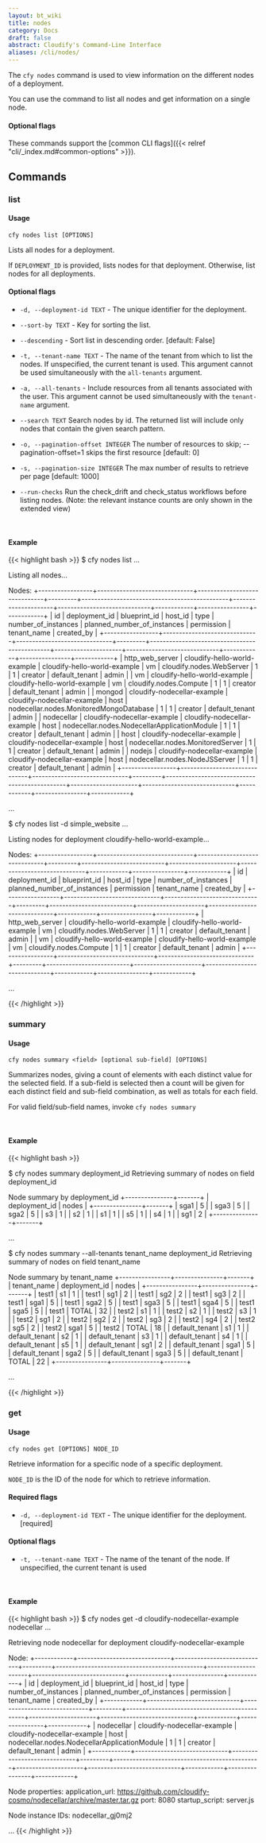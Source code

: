 ```yaml
---
layout: bt_wiki
title: nodes
category: Docs
draft: false
abstract: Cloudify's Command-Line Interface
aliases: /cli/nodes/
---
```


The `cfy nodes` command is used to view information on the different nodes of a deployment.

You can use the command to list all nodes and get information on a single node.


#### Optional flags
These commands support the [common CLI flags]({{< relref "cli/_index.md#common-options" >}}).


## Commands


### list

#### Usage
`cfy nodes list [OPTIONS]`

Lists all nodes for a deployment.

If `DEPLOYMENT_ID` is provided, lists nodes for that deployment. Otherwise,
list nodes for all deployments.

#### Optional flags

* `-d, --deployment-id TEXT` -
						The unique identifier for the deployment.
*  `--sort-by TEXT` - 	Key for sorting the list.
*  `--descending` - 	Sort list in descending order. [default: False]
*  `-t, --tenant-name TEXT` -  The name of the tenant from which to list the nodes. If unspecified, the current tenant is
                            used. This argument cannot be used simultaneously with the `all-tenants` argument.
*  `-a, --all-tenants` -    Include resources from all tenants associated with
                            the user. This argument cannot be used simultaneously with the `tenant-name` argument.

*  `--search TEXT`     Search nodes by id. The returned list will include only nodes that contain the given search pattern.

*  `-o, --pagination-offset INTEGER`       The number of resources to skip;
                                  --pagination-offset=1 skips the first resource [default: 0]

*  `-s, --pagination-size INTEGER`       The max number of results to retrieve per page [default: 1000]

*  `--run-checks` Run the check_drift and check_status workflows before listing nodes. (Note: the relevant instance counts are only shown in the extended view)


&nbsp;
#### Example

{{< highlight  bash  >}}
$ cfy nodes list
...

Listing all nodes...

Nodes:
+-----------------+------------------------------+------------------------------+---------+----------------------------------------------+---------------------+-----------------------------+------------+----------------+------------+
|        id       |        deployment_id         |         blueprint_id         | host_id |                     type                     | number_of_instances | planned_number_of_instances | permission |  tenant_name   | created_by |
+-----------------+------------------------------+------------------------------+---------+----------------------------------------------+---------------------+-----------------------------+------------+----------------+------------+
| http_web_server | cloudify-hello-world-example | cloudify-hello-world-example |    vm   |           cloudify.nodes.WebServer           |          1          |              1              |  creator   | default_tenant |   admin    |
|        vm       | cloudify-hello-world-example | cloudify-hello-world-example |    vm   |            cloudify.nodes.Compute            |          1          |              1              |  creator   | default_tenant |   admin    |
|      mongod     | cloudify-nodecellar-example  | cloudify-nodecellar-example  |   host  |   nodecellar.nodes.MonitoredMongoDatabase    |          1          |              1              |  creator   | default_tenant |   admin    |
|    nodecellar   | cloudify-nodecellar-example  | cloudify-nodecellar-example  |   host  | nodecellar.nodes.NodecellarApplicationModule |          1          |              1              |  creator   | default_tenant |   admin    |
|       host      | cloudify-nodecellar-example  | cloudify-nodecellar-example  |   host  |       nodecellar.nodes.MonitoredServer       |          1          |              1              |  creator   | default_tenant |   admin    |
|      nodejs     | cloudify-nodecellar-example  | cloudify-nodecellar-example  |   host  |        nodecellar.nodes.NodeJSServer         |          1          |              1              |  creator   | default_tenant |   admin    |
+-----------------+------------------------------+------------------------------+---------+----------------------------------------------+---------------------+-----------------------------+------------+----------------+------------+

...

$ cfy nodes list -d simple_website
...

Listing nodes for deployment cloudify-hello-world-example...

Nodes:
+-----------------+------------------------------+------------------------------+---------+--------------------------+---------------------+-----------------------------+------------+----------------+------------+
|        id       |        deployment_id         |         blueprint_id         | host_id |           type           | number_of_instances | planned_number_of_instances | permission |  tenant_name   | created_by |
+-----------------+------------------------------+------------------------------+---------+--------------------------+---------------------+-----------------------------+------------+----------------+------------+
| http_web_server | cloudify-hello-world-example | cloudify-hello-world-example |    vm   | cloudify.nodes.WebServer |          1          |              1              |  creator   | default_tenant |   admin    |
|        vm       | cloudify-hello-world-example | cloudify-hello-world-example |    vm   |  cloudify.nodes.Compute  |          1          |              1              |  creator   | default_tenant |   admin    |
+-----------------+------------------------------+------------------------------+---------+--------------------------+---------------------+-----------------------------+------------+----------------+------------+

...

{{< /highlight >}}

### summary

#### Usage
`cfy nodes summary <field> [optional sub-field] [OPTIONS]`

Summarizes nodes, giving a count of elements with each distinct value for the selected field.
If a sub-field is selected then a count will be given for each distinct field and sub-field combination, as well as totals for each field.

For valid field/sub-field names, invoke `cfy nodes summary`

&nbsp;
#### Example

{{< highlight  bash  >}}

$ cfy nodes summary deployment_id
Retrieving summary of nodes on field deployment_id

Node summary by deployment_id
+---------------+-------+
| deployment_id | nodes |
+---------------+-------+
|      sga1     |   5   |
|      sga3     |   5   |
|      sga2     |   5   |
|       s3      |   1   |
|       s2      |   1   |
|       s1      |   1   |
|       s5      |   1   |
|       s4      |   1   |
|      sg1      |   2   |
+---------------+-------+

...

$ cfy nodes summary --all-tenants tenant_name deployment_id
Retrieving summary of nodes on field tenant_name

Node summary by tenant_name
+----------------+---------------+-------+
|  tenant_name   | deployment_id | nodes |
+----------------+---------------+-------+
|     test1      |       s1      |   1   |
|     test1      |      sg1      |   2   |
|     test1      |      sg2      |   2   |
|     test1      |      sg3      |   2   |
|     test1      |      sga1     |   5   |
|     test1      |      sga2     |   5   |
|     test1      |      sga3     |   5   |
|     test1      |      sga4     |   5   |
|     test1      |      sga5     |   5   |
|     test1      |     TOTAL     |   32  |
|     test2      |       s1      |   1   |
|     test2      |       s2      |   1   |
|     test2      |       s3      |   1   |
|     test2      |      sg1      |   2   |
|     test2      |      sg2      |   2   |
|     test2      |      sg3      |   2   |
|     test2      |      sg4      |   2   |
|     test2      |      sg5      |   2   |
|     test2      |      sga1     |   5   |
|     test2      |     TOTAL     |   18  |
| default_tenant |       s1      |   1   |
| default_tenant |       s2      |   1   |
| default_tenant |       s3      |   1   |
| default_tenant |       s4      |   1   |
| default_tenant |       s5      |   1   |
| default_tenant |      sg1      |   2   |
| default_tenant |      sga1     |   5   |
| default_tenant |      sga2     |   5   |
| default_tenant |      sga3     |   5   |
| default_tenant |     TOTAL     |   22  |
+----------------+---------------+-------+

...

{{< /highlight >}}

### get

#### Usage
`cfy nodes get [OPTIONS] NODE_ID`

Retrieve information for a specific node of a specific deployment.

`NODE_ID` is the ID of the node for which to retrieve information.

#### Required flags

*  `-d, --deployment-id TEXT` - The unique identifier for the deployment. [required]

#### Optional flags
*  `-t, --tenant-name TEXT` -  The name of the tenant of the node. If unspecified, the current tenant is used


&nbsp;
#### Example

{{< highlight  bash  >}}
$ cfy nodes get -d cloudify-nodecellar-example nodecellar
...

Retrieving node nodecellar for deployment cloudify-nodecellar-example

Node:
+------------+-----------------------------+-----------------------------+---------+----------------------------------------------+---------------------+-----------------------------+------------+----------------+------------+
|     id     |        deployment_id        |         blueprint_id        | host_id |                     type                     | number_of_instances | planned_number_of_instances | permission |  tenant_name   | created_by |
+------------+-----------------------------+-----------------------------+---------+----------------------------------------------+---------------------+-----------------------------+------------+----------------+------------+
| nodecellar | cloudify-nodecellar-example | cloudify-nodecellar-example |   host  | nodecellar.nodes.NodecellarApplicationModule |          1          |              1              |  creator   | default_tenant |   admin    |
+------------+-----------------------------+-----------------------------+---------+----------------------------------------------+---------------------+-----------------------------+------------+----------------+------------+

Node properties:
	application_url: https://github.com/cloudify-cosmo/nodecellar/archive/master.tar.gz
	port: 8080
	startup_script: server.js

Node instance IDs:
	nodecellar_gj0mj2


...
{{< /highlight >}}
